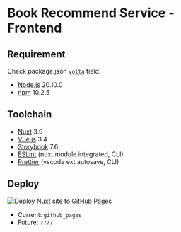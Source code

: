 # Book Recommend Service - Frontend

## Requirement

Check package.json [`volta`](https://volta.sh/) field.

- [Node.js](https://nodejs.org/) 20.10.0
- [npm](https://docs.npmjs.com/) 10.2.5

## Toolchain

- [Nuxt](https://nuxt.com/) 3.9
- [Vue.js](https://vuejs.org/) 3.4
- [Storybook](https://storybook.js.org/) 7.6
- [ESLint](https://eslint.org/) (nuxt module integrated, CLI)
- [Prettier](https://prettier.io/) (vscode ext autosave, CLI)

## Deploy

[![Deploy Nuxt site to GitHub Pages](https://github.com/book-recommend-service/frontend/actions/workflows/ghpages-deploy-nuxtjs.yml/badge.svg)](https://github.com/book-recommend-service/frontend/actions/workflows/ghpages-deploy-nuxtjs.yml)

- Current: `github_pages`
- Future: `????`